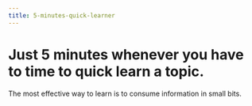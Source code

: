 ```yaml
---
title: 5-minutes-quick-learner
---
```


# Just 5 minutes whenever you have to time to quick learn a topic.
The most effective way to learn is to consume information in small bits.

